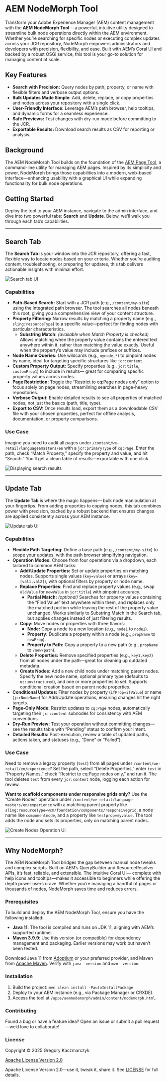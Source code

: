 # AEM NodeMorph Tool

Transform your Adobe Experience Manager (AEM) content management with the **AEM NodeMorph Tool**— a powerful, intuitive utility designed to streamline bulk node operations directly within the AEM environment. Whether you’re searching for specific nodes or executing complex updates across your JCR repository, NodeMorph empowers administrators and developers with precision, flexibility, and ease. Built with AEM’s Coral UI and backed by a robust OSGi service, this tool is your go-to solution for managing content at scale.

## Key Features

- **Search with Precision:** Query nodes by path, property, or name with flexible filters and verbose output options.
- **Bulk Updates Made Simple:** Add, delete, replace, or copy properties and nodes across your repository with a single click.
- **User-Friendly Interface:** Leverage AEM’s path browser, help tooltips, and dynamic forms for a seamless experience.
- **Safe Previews:** Test changes with dry-run mode before committing to the JCR.
- **Exportable Results:** Download search results as CSV for reporting or analysis.

## Background

The AEM NodeMorph Tool builds on the foundation of the [AEM Page Tool](https://github.com/gkaczmarczyk/aem-page-tool), a command-line utility for managing AEM pages. Inspired by its simplicity and power, NodeMorph brings those capabilities into a modern, web-based interface—enhancing usability with a graphical UI while expanding functionality for bulk node operations.

## Getting Started

Deploy the tool to your AEM instance, navigate to the admin interface, and dive into two powerful tabs: **Search** and **Update**. Below, we’ll walk you through each tab’s capabilities.

---

## Search Tab

The **Search Tab** is your window into the JCR repository, offering a fast, flexible way to locate nodes based on your criteria. Whether you’re auditing content, troubleshooting, or preparing for updates, this tab delivers actionable insights with minimal effort.

![Search tab UI](/imgs/search_tab.png)

### Capabilities

- **Path-Based Search:** Start with a JCR path (e.g., `/content/my-site`) using the integrated path browser. The tool searches all nodes beneath this root, giving you a comprehensive view of your content structure.
- **Property Filtering:** Narrow results by matching a property name (e.g., `sling:resourceType`) to a specific value—perfect for finding nodes with particular characteristics.
  - **Substring Match:** _(available when Match Property is checked)_ Allows matching when the property value contains the entered text anywhere within it, rather than matching the value exactly. Useful when the property’s value may include prefixes or suffixes. 
- **Node Name Queries:** Use wildcards (e.g., `mynode_*`) to pinpoint nodes by name, ideal for targeting specific structures like `jcr:content`.
- **Custom Property Output:** Specify properties (e.g., `jcr:title`, `customProp1`) to include in results— great for comparing specific property values across nodes.
- **Page Restriction:** Toggle the “Restrict to cq:Page nodes only” option to focus solely on page nodes, streamlining searches in page-heavy repositories.
- **Verbose Output:** Enable detailed results to see all properties of matched nodes, not just the basics (path, title, type).
- **Export to CSV:** Once results load, export them as a downloadable CSV file with your chosen properties, perfect for offline analysis, documentation, or property comparisons.

### Use Case

Imagine you need to audit all pages under `/content/we-retail/languageamasters/en` with a `jcr:primaryType` of `cq:Page`. Enter the path, check “Match Property,” specify the property and value, and hit “Search.” You’ll get a clean table of results—exportable with one click.

![Displaying search results](/imgs/search_results.png)

---

## Update Tab

The **Update Tab** is where the magic happens— bulk node manipulation at your fingertips. From adding properties to copying nodes, this tab combines power with precision, backed by a robust backend that ensures changes are applied consistently across your AEM instance.

![Update tab UI](/imgs/update_tab.png)

### Capabilities

- **Flexible Path Targeting:** Define a base path (e.g., `/content/my-site`) to scope your updates, with the path browser simplifying navigation.
- **Operation Modes:** Choose from four operations via a dropdown, each tailored to common AEM tasks:
  - **Add/Update Properties:** Set or update properties on matching nodes. Supports single values (`key=value`) or arrays (`key=[val1,val2]`), with optional filters by property or node name.
  - **Replace Properties:** Find and replace property values (e.g., swap `oldValue` for `newValue` in `jcr:title`) with pinpoint accuracy.
    - **Partial Match:** _(optional)_ Searches for property values containing the “Find Value” text anywhere within them, and replaces only the matched portion while leaving the rest of the property value unchanged. Works similarly to Substring Match in the Search tab, but applies changes instead of just filtering results.
  - **Copy:** Move nodes or properties with three flavors:
    - **Node:** Copy a node to a new location (e.g., `node1` to `node2`).
    - **Property:** Duplicate a property within a node (e.g., `propName` to `newProp`).
    - **Property to Path:** Copy a property to a new path (e.g., `propName` to `/new/path`).
  - **Delete Properties:** Remove specified properties (e.g., `key1,key2`) from all nodes under the path—great for cleaning up outdated metadata.
  - **Create Nodes:** Add a new child node under matching parent nodes. Specify the new node name, optional primary type (defaults to `nt:unstructured`), and one or more properties to set. Supports conditional creation based on parent node properties.
- **Conditional Updates:** Filter nodes by property (`ifProp=ifValue`) or name (`jcrNodeName`) for Add/Update operations, ensuring changes hit the right targets.
- **Page-Only Mode:** Restrict updates to `cq:Page` nodes, automatically targeting their `jcr:content` subnodes for consistency with AEM conventions.
- **Dry-Run Preview:** Test your operation without committing changes—see the results table with “Pending” status to confirm your intent.
- **Detailed Results:** Post-execution, review a table of updated paths, actions taken, and statuses (e.g., “Done” or “Failed”).

### Use Case

Need to remove a legacy property (`test`) from all pages under `/content/we-retail/en/experience`? Set the path, select “Delete Properties,” enter `test` in “Property Names,” check “Restrict to cq:Page nodes only,” and run it. The tool deletes `test` from every `jcr:content` node, logging each action for review.

**Want to scaffold components under responsive grids only?**
Use the “Create Nodes” operation under `/content/we-retail/language-masters/en/experience` with a matching parent property like `sling:resourceType=wcm/foundation/components/responsivegrid`, a node name like `componentnode`, and a property like `testprop=myvalue`. The tool adds the node and sets its properties, only on matching parent nodes.

![Create Nodes Operation UI](/imgs/update_create-node.png)

---

## Why NodeMorph?

The AEM NodeMorph Tool bridges the gap between manual node tweaks and complex scripts. Built on AEM’s QueryBuilder and ResourceResolver APIs, it’s fast, reliable, and extensible. The intuitive Coral UI— complete with help icons and tooltips—makes it accessible to beginners while offering the depth power users crave. Whether you’re managing a handful of pages or thousands of nodes, NodeMorph saves time and reduces errors.

### Prerequisites

To build and deploy the AEM NodeMorph Tool, ensure you have the following installed:
- **Java 11**: The tool is compiled and runs on JDK 11, aligning with AEM’s supported runtime.
- **Maven 3.9.9**: Use this version (or compatible) for dependency management and packaging. Earlier versions may work but haven’t been tested.

Download Java 11 from [Adoptium](https://adoptium.net/) or your preferred provider, and Maven from [Apache Maven](https://maven.apache.org/download.cgi). Verify with `java -version` and `mvn -version`.

### Installation

1. Build the project: `mvn clean install -PautoInstallPackage`
2. Deploy to your AEM instance (e.g., via Package Manager or CRXDE).
3. Access the tool at `/apps/aemnodemorph/admin/content/nodemorph.html`.

### Contributing

Found a bug or have a feature idea? Open an issue or submit a pull request—we’d love to collaborate!

### License

Copyright © 2025 Gregory Kaczmarczyk

[Apache License Version 2.0](LICENSE)

Apache License Version 2.0—use it, tweak it, share it. See [LICENSE](LICENSE) for full details.
